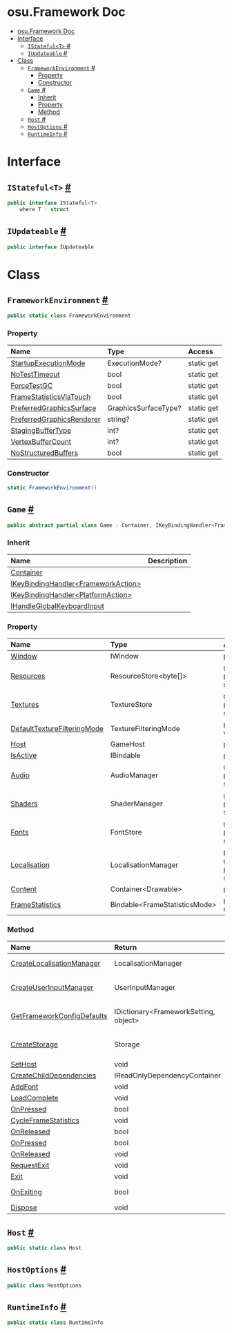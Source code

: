 # osu.Framework Doc
- [osu.Framework Doc](#osuframework-doc)
- [Interface](#interface)
  - [`IStateful<T>` #](#istatefult-)
  - [`IUpdateable` #](#iupdateable-)
- [Class](#class)
  - [`FrameworkEnvironment` #](#frameworkenvironment-)
    - [Property](#property)
    - [Constructor](#constructor)
  - [`Game` #](#game-)
    - [Inherit](#inherit)
    - [Property](#property-1)
    - [Method](#method)
  - [`Host` #](#host-)
  - [`HostOptions` #](#hostoptions-)
  - [`RuntimeInfo` #](#runtimeinfo-)

# Interface
## `IStateful<T>` [#](https://github.com/ppy/osu-framework/blob/master/osu.Framework/IStateful.cs#L12)
```csharp
public interface IStateful<T>
    where T : struct
```

## `IUpdateable` [#](https://github.com/ppy/osu-framework/blob/master/osu.Framework/IUpdateable.cs#L6)
```csharp
public interface IUpdateable
```

# Class
## `FrameworkEnvironment` [#](https://github.com/ppy/osu-framework/blob/master/osu.Framework/FrameworkEnvironment.cs#L9)
```csharp
public static class FrameworkEnvironment
```
### Property
|Name|Type|Access|
|:-|:-|:-|
|[StartupExecutionMode](./FrameworkEnvironment.md#frameworkenvironmentstartupexecutionmode)|ExecutionMode?|static get|
|[NoTestTimeout](./FrameworkEnvironment.md#frameworkenvironmentnotesttimeout)|bool|static get|
|[ForceTestGC](./FrameworkEnvironment.md#frameworkenvironmentforcetestgc)|bool|static get|
|[FrameStatisticsViaTouch](./FrameworkEnvironment.md#frameworkenvironmentframestatisticsviatouch)|bool|static get|
|[PreferredGraphicsSurface](./FrameworkEnvironment.md#frameworkenvironmentpreferredgraphicssurface)|GraphicsSurfaceType?|static get|
|[PreferredGraphicsRenderer](./FrameworkEnvironment.md#frameworkenvironmentpreferredgraphicsrenderer)|string?|static get|
|[StagingBufferType](./FrameworkEnvironment.md#frameworkenvironmentstagingbuffertype)|int?|static get|
|[VertexBufferCount](./FrameworkEnvironment.md#frameworkenvironmentvertexbuffercount)|int?|static get|
|[NoStructuredBuffers](./FrameworkEnvironment.md#frameworkenvironmentnostructuredbuffers)|bool|static get|
### Constructor
```csharp
static FrameworkEnvironment()
```

## `Game` [#](https://github.com/ppy/osu-framework/blob/master/osu.Framework/Game.cs#L31)
```csharp
public abstract partial class Game : Container, IKeyBindingHandler<FrameworkAction>, IKeyBindingHandler<PlatformAction>, IHandleGlobalKeyboardInput
```
### Inherit
|Name|Description|
|:-|:-|
|[Container]()||
|[IKeyBindingHandler\<FrameworkAction\>]()||
|[IKeyBindingHandler\<PlatformAction\>]()||
|[IHandleGlobalKeyboardInput]()||
### Property
|Name|Type|Access|
|:-|:-|:-|
|[Window]()|IWindow|public|
|[Resources]()|ResourceStore<byte[]>|get; private set;|
|[Textures]()|TextureStore|get; private set;|
|[DefaultTextureFilteringMode]()|TextureFilteringMode|protected virtual|
|[Host]()|GameHost|protected|
|[IsActive]()|IBindable<bool>|public|
|[Audio]()|AudioManager|get; private set;|
|[Shaders]()|ShaderManager|get; private set;|
|[Fonts]()|FontStore|get; private set;|
|[Localisation]()|LocalisationManager|protected get; private set;|
|[Content]()|Container\<Drawable\>|protected|
|[FrameStatistics]()|Bindable\<FrameStatisticsMode\>|protected readonly|
### Method
|Name|Return|Access|
|:-|:-|:-|
|[CreateLocalisationManager]()|LocalisationManager|protected virtual|
|[CreateUserInputManager]()|UserInputManager|protected internal virtual|
|[GetFrameworkConfigDefaults]()|IDictionary<FrameworkSetting, object>|protected internal virtual|
|[CreateStorage]()|Storage|protected internal virtual|
|[SetHost]()|void|virtual|
|[CreateChildDependencies]()|IReadOnlyDependencyContainer|protected|
|[AddFont]()|void|public|
|[LoadComplete]()|void|protected|
|[OnPressed]()|bool|public|
|[CycleFrameStatistics]()|void|protected|
|[OnReleased]()|bool|public|
|[OnPressed]()|bool|virtual|
|[OnReleased]()|void|virtual|
|[RequestExit]()|void||
|[Exit]()|void||
|[OnExiting]()|bool|protected virtual|
|[Dispose]()|void|protected|

## `Host` [#](https://github.com/ppy/osu-framework/blob/master/osu.Framework/Host.cs#L15)
```csharp
public static class Host
```

## `HostOptions` [#](https://github.com/ppy/osu-framework/blob/master/osu.Framework/HostOptions.cs#L11)
```csharp
public class HostOptions
```

## `RuntimeInfo` [#](https://github.com/ppy/osu-framework/blob/master/osu.Framework/RuntimeInfo.cs#L10)
```csharp
public static class RuntimeInfo
```